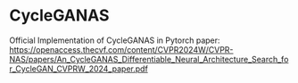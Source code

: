 # CycleGANAS
Official Implementation of CycleGANAS in Pytorch
paper: https://openaccess.thecvf.com/content/CVPR2024W/CVPR-NAS/papers/An_CycleGANAS_Differentiable_Neural_Architecture_Search_for_CycleGAN_CVPRW_2024_paper.pdf
